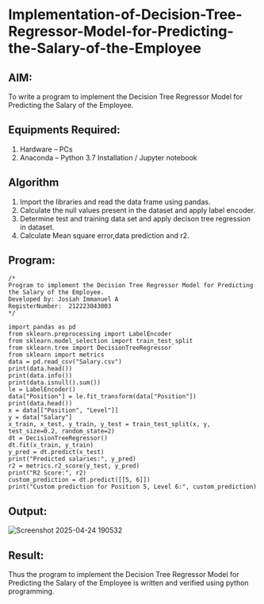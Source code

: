 # Implementation-of-Decision-Tree-Regressor-Model-for-Predicting-the-Salary-of-the-Employee

## AIM:
To write a program to implement the Decision Tree Regressor Model for Predicting the Salary of the Employee.

## Equipments Required:
1. Hardware – PCs
2. Anaconda – Python 3.7 Installation / Jupyter notebook

## Algorithm
1. Import the libraries and read the data frame using pandas.
2. Calculate the null values present in the dataset and apply label encoder.
3. Determine test and training data set and apply decison tree regression in dataset.
4. Calculate Mean square error,data prediction and r2. 

## Program:
```
/*
Program to implement the Decision Tree Regressor Model for Predicting the Salary of the Employee.
Developed by: Josiah Immanuel A
RegisterNumber:  212223043003
*/
```
```
import pandas as pd
from sklearn.preprocessing import LabelEncoder
from sklearn.model_selection import train_test_split
from sklearn.tree import DecisionTreeRegressor
from sklearn import metrics
data = pd.read_csv("Salary.csv")
print(data.head())
print(data.info())
print(data.isnull().sum())
le = LabelEncoder()
data["Position"] = le.fit_transform(data["Position"])
print(data.head())
x = data[["Position", "Level"]]
y = data["Salary"]
x_train, x_test, y_train, y_test = train_test_split(x, y, test_size=0.2, random_state=2)
dt = DecisionTreeRegressor()
dt.fit(x_train, y_train)
y_pred = dt.predict(x_test)
print("Predicted salaries:", y_pred)
r2 = metrics.r2_score(y_test, y_pred)
print("R2 Score:", r2)
custom_prediction = dt.predict([[5, 6]])
print("Custom prediction for Position 5, Level 6:", custom_prediction)
```

## Output:

![Screenshot 2025-04-24 190532](https://github.com/user-attachments/assets/c4257bc0-c342-4f0b-8aa8-392166f86104)



## Result:
Thus the program to implement the Decision Tree Regressor Model for Predicting the Salary of the Employee is written and verified using python programming.
